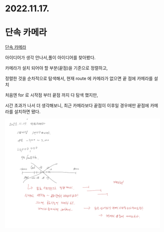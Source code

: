 # 2022.11.17.

# 단속 카메라

[단속 카메라](https://school.programmers.co.kr/learn/courses/30/lessons/42884)

아이디어가 생각 안나서,풀이 아이디어를 찾아봤다.

카메라가 설치 되어야 할 부분(끝점)을 기준으로 정렬하고,

정렬한 것을 순차적으로 탐색해서, 현재 route 에 카메라가 없으면 끝 점에 카메라를 설치

처음엔 for 로 시작점 부터 끝점 까지 다 탐색 했지만,

시간 초과가 나서 더 생각해보니, 최근 카메라보다 끝점이 이후일 경우에만 끝점에 카메라를 설치하면 됐다.

![](TIL-108.jpg)